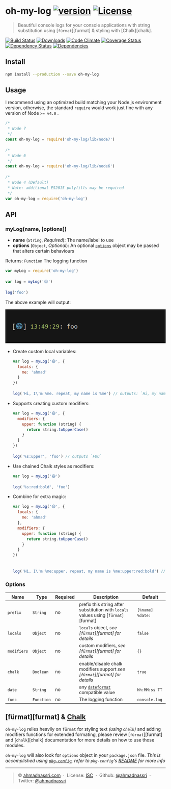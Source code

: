 # oh-my-log [![version][npm-version]][npm-url] [![License][npm-license]][license-url]

> Beautiful console logs for your console applications with string substitution using [`fürmat`][furmat] & styling with [Chalk][chalk].

[![Build Status][travis-image]][travis-url]
[![Downloads][npm-downloads]][npm-url]
[![Code Climate][codeclimate-quality]][codeclimate-url]
[![Coverage Status][codeclimate-coverage]][codeclimate-url]
[![Dependency Status][dependencyci-image]][dependencyci-url]
[![Dependencies][david-image]][david-url]

## Install

```bash
npm install --production --save oh-my-log
```

## Usage

I recommend using an optimized build matching your Node.js environment version, otherwise, the standard `require` would work just fine with any version of Node `>= v4.0` .

```js
/*
 * Node 7
 */
const oh-my-log = require('oh-my-log/lib/node7')

/*
 * Node 6
 */
const oh-my-log = require('oh-my-log/lib/node6')

/*
 * Node 4 (Default)
 * Note: additional ES2015 polyfills may be required
 */
var oh-my-log = require('oh-my-log')
```

## API

### myLog(name, [options])

- **name** (`String`, *Required*): The name/label to use
- **options** (`Object`, *Optional*): An optional [`options`](#options) object may be passed that alters certain behaviours

Returns: `Function` The logging function


```javascript
var myLog = require('oh-my-log')

var log = myLog('😄')

log('foo')
```

The above example will output:

![example](example.png)

- Create custom local variables:

  ```javascript
  var log = myLog('😄', {
    locals: {
      me: 'ahmad'
    }
  })

  log('Hi, I\'m %me. repeat, my name is %me') // outputs: `Hi, my name is ahmad. repeat, my name is ahmad`
  ```

- Supports creating custom modifiers:

  ```javascript
  var log = myLog('😄', {
    modifiers: {
      upper: function (string) {
        return string.toUpperCase()
      }
    }
  })

  log('%s:upper', 'foo') // outputs `FOO`
  ```

- Use chained Chalk styles as modifiers:

  ```javascript
  var log = myLog('😄')

  log('%s:red:bold', 'foo')
  ```

- Combine for extra magic:

  ```javascript
  var log = myLog('😄', {
    locals: {
      me: 'ahmad'
    },
    modifiers: {
      upper: function (string) {
        return string.toUpperCase()
      }
    }
  })


  log('Hi, I\'m %me:upper. repeat, my name is %me:upper:red:bold') // outputs a colored version of: `Hi, my name is ahmad. repeat, my name is ahmad`
  ```

### Options

| Name        | Type       | Required | Description                                                                         | Default          |
| ----------- | ---------- | -------- | ----------------------------------------------------------------------------------- | ---------------- |
| `prefix`    | `String`   | no       | prefix this string after substitution with `locals` values using [`fürmat`][furmat] | `[%name] %date:` |
| `locals`    | `Object`   | no       | `locals` object, *see [`fürmat`][furmat] for details*                               | `false`          |
| `modifiers` | `Object`   | no       | custom modifiers, *see [`fürmat`][furmat] for details*                              | `{}`             |
| `chalk`     | `Boolean`  | no       | enable/disable chalk modifiers support *see [`fürmat`][furmat] for details*         | `true`           |
| `date`      | `String`   | no       | any [`dateformat`](https://www.npmjs.com/package/dateformat) compatible value       | `hh:MM:ss TT`    |
| `func`      | `Function` | no       | The logging function                                                                | `console.log`    |

## [fürmat][furmat] & [Chalk](chalk)

`oh-my-log` relies heavily on `fürmat` for styling text *(using `chalk`)* and adding modifiers functions for extended formating, please review [`fürmat`][furmat] and [`chalk`][chalk] documentation for more details on how to use those modules.


`oh-my-log` will also look for `options` object in your `package.json` file. *This is accomplished using [`pkg-config`](https://www.npmjs.com/package/pkg-config), refer to `pkg-config`'s [README](https://github.com/ahmadnassri/pkg-config/blob/master/README.md) for more info*

----
> :copyright: [ahmadnassri.com](https://www.ahmadnassri.com/) &nbsp;&middot;&nbsp;
> License: [ISC][license-url] &nbsp;&middot;&nbsp;
> Github: [@ahmadnassri](https://github.com/ahmadnassri) &nbsp;&middot;&nbsp;
> Twitter: [@ahmadnassri](https://twitter.com/ahmadnassri)

[license-url]: http://choosealicense.com/licenses/isc/

[travis-url]: https://travis-ci.org/ahmadnassri/oh-my-log
[travis-image]: https://img.shields.io/travis/ahmadnassri/oh-my-log.svg?style=flat-square

[npm-url]: https://www.npmjs.com/package/oh-my-log
[npm-license]: https://img.shields.io/npm/l/oh-my-log.svg?style=flat-square
[npm-version]: https://img.shields.io/npm/v/oh-my-log.svg?style=flat-square
[npm-downloads]: https://img.shields.io/npm/dm/oh-my-log.svg?style=flat-square

[codeclimate-url]: https://codeclimate.com/github/ahmadnassri/oh-my-log
[codeclimate-quality]: https://img.shields.io/codeclimate/github/ahmadnassri/oh-my-log.svg?style=flat-square
[codeclimate-coverage]: https://img.shields.io/codeclimate/coverage/github/ahmadnassri/oh-my-log.svg?style=flat-square

[david-url]: https://david-dm.org/ahmadnassri/oh-my-log
[david-image]: https://img.shields.io/david/ahmadnassri/oh-my-log.svg?style=flat-square

[dependencyci-url]: https://dependencyci.com/github/ahmadnassri/oh-my-log
[dependencyci-image]: https://dependencyci.com/github/ahmadnassri/oh-my-log/badge?style=flat-square
